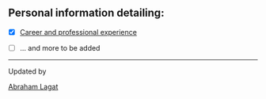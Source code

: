 
## Personal information detailing:

- [x] [Career and professional experience](https://github.com/lagvier/Abraham-Kipkosgei-Lagat/blob/master/Resume.md)

- [ ] ... and more to be added

---
Updated by

[Abraham Lagat](https://www.linkedin.com)
